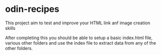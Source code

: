 # odin-recipes
This project aim to test and improve your HTML link anf image creation skills

After completing this you should be able to setup a basic index.html file, various other folders and use the index file to extract data from any of the other folders.
